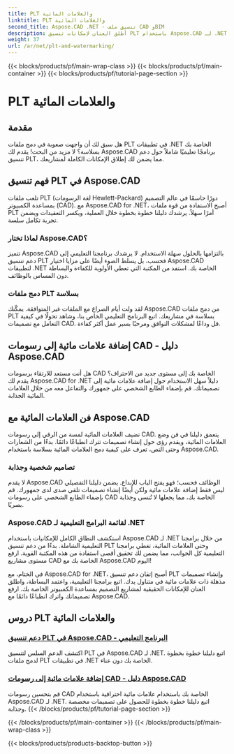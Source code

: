 ```yaml
---
title: PLT والعلامات المائية
linktitle: PLT والعلامات المائية
second_title: Aspose.CAD .NET - تنسيق ملف CAD وBIM
description: أطلق العنان لإمكانات تنسيق PLT باستخدام Aspose.CAD لـ .NET. يمكنك دمج ملفات PLT بسهولة في تطبيقاتك من خلال برامجنا التعليمية خطوة بخطوة.
weight: 37
url: /ar/net/plt-and-watermarking/
---
```


{{< blocks/products/pf/main-wrap-class >}}
{{< blocks/products/pf/main-container >}}
{{< blocks/products/pf/tutorial-page-section >}}

# PLT والعلامات المائية


## مقدمة

هل سبق لك أن واجهت صعوبة في دمج ملفات PLT في تطبيقات .NET الخاصة بك بسلاسة؟ لا مزيد من البحث! يقدم لك Aspose.CAD برنامجًا تعليميًا شاملاً حول دعم تنسيق PLT، مما يضمن لك إطلاق الإمكانات الكاملة لمشاريعك.

## فهم تنسيق PLT في Aspose.CAD

تلعب ملفات PLT (لغة الرسومات Hewlett-Packard) دورًا حاسمًا في عالم التصميم بمساعدة الكمبيوتر (CAD). مع Aspose.CAD for .NET، أصبح الاستفادة من قوة ملفات PLT أمرًا سهلاً. يرشدك دليلنا خطوة بخطوة خلال العملية، ويكسر التعقيدات ويضمن تجربة تكامل سلسة.

### لماذا تختار Aspose.CAD؟

تتميز Aspose.CAD بالتزامها بالحلول سهلة الاستخدام. لا يرشدك برنامجنا التعليمي إلى دعم تنسيق PLT فحسب، بل يسلط الضوء أيضًا على مزايا اختيار Aspose.CAD لتطبيقات .NET الخاصة بك. استفد من المكتبة التي تعطي الأولوية للكفاءة والبساطة دون المساس بالوظائف.

### دمج ملفات PLT بسلاسة

لقد ولت أيام الصراع مع الملفات غير المتوافقة. يمكّنك Aspose.CAD من دمج ملفات PLT بسلاسة في مشاريعك. اتبع البرنامج التعليمي الخاص بنا، وشاهد تحولًا في كيفية التعامل مع تصميمات CAD. قل وداعًا لمشكلات التوافق ومرحبًا بسير عمل أكثر كفاءة.

## إضافة علامات مائية إلى رسومات CAD - دليل Aspose.CAD

هل أنت مستعد للارتقاء برسومات CAD الخاصة بك إلى مستوى جديد من الاحتراف؟ يقدم لك Aspose.CAD for .NET دليلاً سهل الاستخدام حول إضافة علامات مائية إلى تصميماتك. قم بإضفاء الطابع الشخصي على جمهورك والتفاعل معه من خلال العلامات المائية الجذابة.

## فن العلامات المائية مع Aspose.CAD

تضيف العلامات المائية لمسة من الرقي إلى رسومات CAD. يتعمق دليلنا في فن وضع العلامات المائية، ويقدم رؤى حول إنشاء تصميمات تترك انطباعًا دائمًا. بدءًا من الشعارات وحتى النص، تعرف على كيفية دمج العلامات المائية بسلاسة باستخدام Aspose.CAD.

### تصاميم شخصية وجذابة

لا يقدم Aspose.CAD الوظائف فحسب؛ فهو يفتح الباب للإبداع. يضمن دليلنا التفصيلي ليس فقط إضافة علامات مائية ولكن أيضًا إنشاء تصميمات تلقى صدى لدى جمهورك. قم بإضفاء الطابع الشخصي على رسومات CAD الخاصة بك، مما يجعلها لا تُنسى وجذابة بصريًا.

### Aspose.CAD لقائمة البرامج التعليمية لـ .NET

استكشف النطاق الكامل للإمكانيات باستخدام Aspose.CAD لـ .NET من خلال برامجنا التعليمية الشاملة. بدءًا من دعم تنسيق PLT وحتى العلامات المائية، تغطي برامجنا التعليمية كل الجوانب، مما يضمن لك تحقيق أقصى استفادة من هذه المكتبة القوية. ارفع مستوى مشاريع CAD الخاصة بك مع Aspose.CAD اليوم!

في الختام، مع Aspose.CAD for .NET، أصبح إتقان دعم تنسيق PLT وإنشاء تصميمات مذهلة ذات علامات مائية في متناول يدك. اتبع برامجنا التعليمية، واعتمد البساطة، واطلق العنان للإمكانات الحقيقية لمشاريع التصميم بمساعدة الكمبيوتر الخاصة بك. ارفع تصميماتك واترك انطباعًا دائمًا مع Aspose.CAD.
## دروس PLT والعلامات المائية
### [دعم تنسيق PLT في Aspose.CAD - البرنامج التعليمي](./plt-format-support-in-aspose-cad/)
اكتشف الدعم السلس لتنسيق PLT في Aspose.CAD لـ .NET. اتبع دليلنا خطوة بخطوة لدمج ملفات PLT في تطبيقات .NET الخاصة بك دون عناء.
### [إضافة علامات مائية إلى رسومات CAD - دليل Aspose.CAD](./adding-watermarks-to-cad-drawings/)
قم بتحسين رسومات CAD الخاصة بك باستخدام علامات مائية احترافية باستخدام Aspose.CAD لـ .NET. اتبع دليلنا خطوة بخطوة للحصول على تصميمات مخصصة وجذابة.
{{< /blocks/products/pf/tutorial-page-section >}}

{{< /blocks/products/pf/main-container >}}
{{< /blocks/products/pf/main-wrap-class >}}

{{< blocks/products/products-backtop-button >}}
